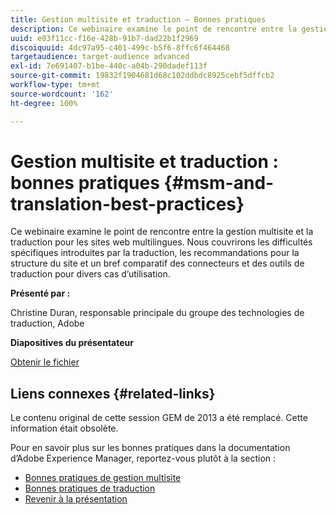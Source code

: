 ```yaml
---
title: Gestion multisite et traduction – Bonnes pratiques
description: Ce webinaire examine le point de rencontre entre la gestion multisite et la traduction pour les sites web multilingues. Nous couvrirons les difficultés spécifiques introduites par la traduction, les recommandations pour la structure du site et un bref comparatif des connecteurs et des outils de traduction pour divers cas d’utilisation.
uuid: e03f11cc-f16e-428b-91b7-dad22b1f2969
discoiquuid: 4dc97a95-c401-499c-b5f6-8ffc6f464468
targetaudience: target-audience advanced
exl-id: 7e691407-b1be-440c-a04b-290dadef113f
source-git-commit: 19832f1904681d68c102ddbdc8925cebf5dffcb2
workflow-type: tm+mt
source-wordcount: '162'
ht-degree: 100%

---
```


# Gestion multisite et traduction : bonnes pratiques {#msm-and-translation-best-practices}

Ce webinaire examine le point de rencontre entre la gestion multisite et la traduction pour les sites web multilingues. Nous couvrirons les difficultés spécifiques introduites par la traduction, les recommandations pour la structure du site et un bref comparatif des connecteurs et des outils de traduction pour divers cas d’utilisation.

**Présenté par :**

Christine Duran, responsable principale du groupe des technologies de traduction, Adobe

**Diapositives du présentateur**

[Obtenir le fichier](assets/20130731-adobe-msm-and-translation-best-practices.pdf)

## Liens connexes {#related-links}

Le contenu original de cette session GEM de 2013 a été remplacé. Cette information était obsolète.

Pour en savoir plus sur les bonnes pratiques dans la documentation d’Adobe Experience Manager, reportez-vous plutôt à la section :

* [Bonnes pratiques de gestion multisite](https://docs.adobe.com/docs/en/aem/6-1/administer/sites/msm/msm-bp.html)
* [Bonnes pratiques de traduction](https://docs.adobe.com/docs/fr/aem/6-1/administer/sites/translation/tc-bp.html)
* [Revenir à la présentation](https://helpx.adobe.com/fr/experience-manager/kt/eseminars/gems/aem-index.html)
